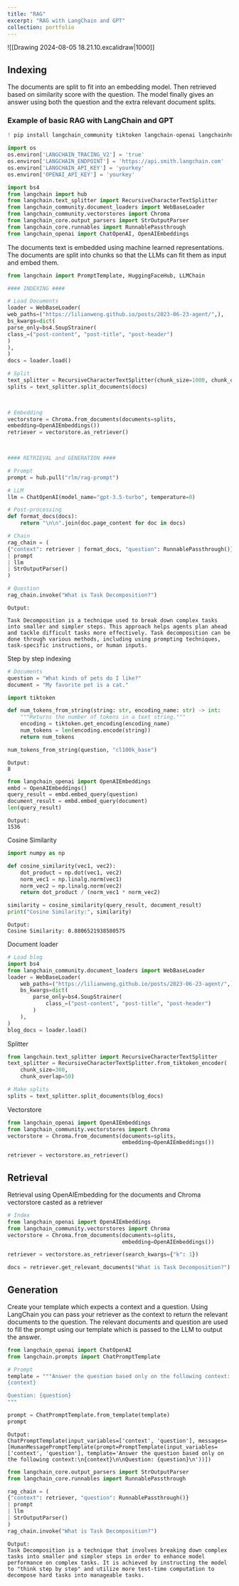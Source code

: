 ```yaml
---
title: "RAG"
excerpt: "RAG with LangChain and GPT"
collection: portfolio
---
```


![[Drawing 2024-08-05 18.21.10.excalidraw|1000]]
## Indexing

The documents are split to fit into an embedding model. Then retrieved based on similarity score with the question. The model finally gives an answer using both the question and the extra relevant document splits.
### Example of basic RAG with LangChain and GPT
```python 
! pip install langchain_community tiktoken langchain-openai langchainhub chromadb langchain
```

```python 
import os
os.environ['LANGCHAIN_TRACING_V2'] = 'true'
os.environ['LANGCHAIN_ENDPOINT'] = 'https://api.smith.langchain.com'
os.environ['LANGCHAIN_API_KEY'] = 'yourkey'
os.environ['OPENAI_API_KEY'] = 'yourkey'
```

```python 
import bs4
from langchain import hub
from langchain.text_splitter import RecursiveCharacterTextSplitter
from langchain_community.document_loaders import WebBaseLoader
from langchain_community.vectorstores import Chroma
from langchain_core.output_parsers import StrOutputParser
from langchain_core.runnables import RunnablePassthrough
from langchain_openai import ChatOpenAI, OpenAIEmbeddings
```

The documents text is embedded using machine learned representations. The documents are split into chunks so that the LLMs can fit them as input and embed them.

```python  
from langchain import PromptTemplate, HuggingFaceHub, LLMChain

#### INDEXING ####

# Load Documents
loader = WebBaseLoader(
web_paths=("https://lilianweng.github.io/posts/2023-06-23-agent/",),
bs_kwargs=dict(
parse_only=bs4.SoupStrainer(
class_=("post-content", "post-title", "post-header")
)
),
)
docs = loader.load()

# Split
text_splitter = RecursiveCharacterTextSplitter(chunk_size=1000, chunk_overlap=200)
splits = text_splitter.split_documents(docs)

  

# Embedding
vectorstore = Chroma.from_documents(documents=splits,
embedding=OpenAIEmbeddings())
retriever = vectorstore.as_retriever()

  

#### RETRIEVAL and GENERATION ####

# Prompt
prompt = hub.pull("rlm/rag-prompt")

# LLM
llm = ChatOpenAI(model_name="gpt-3.5-turbo", temperature=0)

# Post-processing
def format_docs(docs):
	return "\n\n".join(doc.page_content for doc in docs)

# Chain
rag_chain = (
{"context": retriever | format_docs, "question": RunnablePassthrough()}
| prompt
| llm
| StrOutputParser()
)

# Question
rag_chain.invoke("What is Task Decomposition?")
```

```
Output:

Task Decomposition is a technique used to break down complex tasks into smaller and simpler steps. This approach helps agents plan ahead and tackle difficult tasks more effectively. Task decomposition can be done through various methods, including using prompting techniques, task-specific instructions, or human inputs.
```

Step by step indexing

```python
# Documents
question = "What kinds of pets do I like?"
document = "My favorite pet is a cat."
```

``` python
import tiktoken

def num_tokens_from_string(string: str, encoding_name: str) -> int:
    """Returns the number of tokens in a text string."""
    encoding = tiktoken.get_encoding(encoding_name)
    num_tokens = len(encoding.encode(string))
    return num_tokens

num_tokens_from_string(question, "cl100k_base")
```
```
Output:
8
```
```python
from langchain_openai import OpenAIEmbeddings
embd = OpenAIEmbeddings()
query_result = embd.embed_query(question)
document_result = embd.embed_query(document)
len(query_result)
```
```
Output:
1536

```

Cosine Similarity
```python
import numpy as np

def cosine_similarity(vec1, vec2):
    dot_product = np.dot(vec1, vec2)
    norm_vec1 = np.linalg.norm(vec1)
    norm_vec2 = np.linalg.norm(vec2)
    return dot_product / (norm_vec1 * norm_vec2)

similarity = cosine_similarity(query_result, document_result)
print("Cosine Similarity:", similarity)
```
```
Output:
Cosine Similarity: 0.8806521938580575
```

Document loader
```python
# Load blog
import bs4
from langchain_community.document_loaders import WebBaseLoader
loader = WebBaseLoader(
    web_paths=("https://lilianweng.github.io/posts/2023-06-23-agent/",),
    bs_kwargs=dict(
        parse_only=bs4.SoupStrainer(
            class_=("post-content", "post-title", "post-header")
        )
    ),
)
blog_docs = loader.load()
```

Splitter
```python
from langchain.text_splitter import RecursiveCharacterTextSplitter
text_splitter = RecursiveCharacterTextSplitter.from_tiktoken_encoder(
    chunk_size=300,
    chunk_overlap=50)

# Make splits
splits = text_splitter.split_documents(blog_docs)
```

Vectorstore
``` python
from langchain_openai import OpenAIEmbeddings
from langchain_community.vectorstores import Chroma
vectorstore = Chroma.from_documents(documents=splits,
                                    embedding=OpenAIEmbeddings())

retriever = vectorstore.as_retriever()
```

## Retrieval

Retrieval using OpenAIEmbedding for the documents and Chroma vectorstore casted as a retriever
```python
# Index
from langchain_openai import OpenAIEmbeddings
from langchain_community.vectorstores import Chroma
vectorstore = Chroma.from_documents(documents=splits,
                                    embedding=OpenAIEmbeddings())

retriever = vectorstore.as_retriever(search_kwargs={"k": 1})

docs = retriever.get_relevant_documents("What is Task Decomposition?")
```

## Generation

Create your template which expects a context and a question. Using LangChain you can pass your retriever as the context to return the relevant documents to the question. The relevant documents and question are used to fill the prompt using our template which is passed to the LLM to output the answer.

```python
from langchain_openai import ChatOpenAI
from langchain.prompts import ChatPromptTemplate

# Prompt
template = """Answer the question based only on the following context:
{context}

Question: {question}
"""

prompt = ChatPromptTemplate.from_template(template)
prompt
```
```
Output:
ChatPromptTemplate(input_variables=['context', 'question'], messages=[HumanMessagePromptTemplate(prompt=PromptTemplate(input_variables=['context', 'question'], template='Answer the question based only on the following context:\n{context}\n\nQuestion: {question}\n'))])
```

``` python
from langchain_core.output_parsers import StrOutputParser
from langchain_core.runnables import RunnablePassthrough

rag_chain = (
{"context": retriever, "question": RunnablePassthrough()}
| prompt
| llm
| StrOutputParser()
)
rag_chain.invoke("What is Task Decomposition?")
```
```
Output:
Task Decomposition is a technique that involves breaking down complex tasks into smaller and simpler steps in order to enhance model performance on complex tasks. It is achieved by instructing the model to "think step by step" and utilize more test-time computation to decompose hard tasks into manageable tasks.
```
